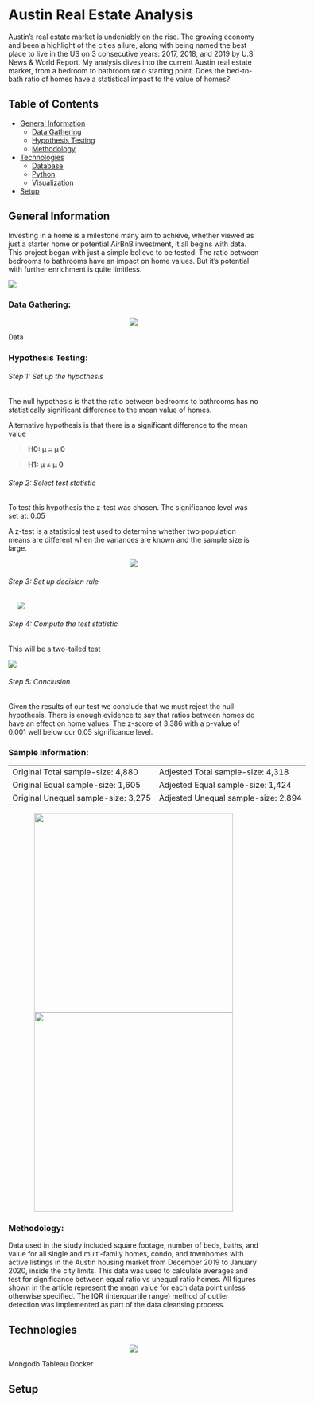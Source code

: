 # Austin Real Estate Analysis

Austin’s real estate market is undeniably on the rise.  The growing economy and been a highlight of the cities allure, along with being named the best place to live in the US on 3 consecutive years: 2017, 2018, and 2019 by U.S News & World Report.  My analysis dives into the current Austin real estate market, from a bedroom to bathroom ratio starting point.  Does the bed-to-bath ratio of homes have a statistical impact to the value of homes?   

## Table of Contents

* [General Information](#general-information)
    * [Data Gathering](#data-gathering)
    * [Hypothesis Testing](#hypothesis-testing)
    * [Methodology](#methodology)
* [Technologies](#technologies)
    * [Database](#database)
    * [Python](#python)
    * [Visualization](#visualization)
* [Setup](#setup)


## General Information
Investing in a home is a milestone many aim to achieve, whether viewed as just a starter home or potential AirBnB investment, it all begins with data.  This project began with just a simple believe to be tested: The ratio between bedrooms to bathrooms have an impact on home values. But it’s potential with further enrichment is quite limitless. 

![](images/distributions.png)

### Data Gathering:
<p align="center">
  <img src="images/realtylogos.png">
</p>

Data

### Hypothesis Testing:

###### Step 1: Set up the hypothesis
The null hypothesis is that the ratio between bedrooms to bathrooms has no statistically significant difference to the mean value of homes.

Alternative hypothesis is that there is a significant difference to the mean value

>**H0: μ = μ 0**

>**H1: μ ≠ μ 0**

###### Step 2: Select test statistic
To test this hypothesis the z-test was chosen.
The significance level was set at: 0.05

A z-test is a statistical test used to determine whether two population means are different when the variances are known and the sample size is large.

<p align="center">
  <img src="images/z-statistic.png">
</p>

###### Step 3: Set up decision rule

<p align="center" style="width:10%" >
  <img src="images/normdist.png">
</p>

###### Step 4: Compute the test statistic
This will be a two-tailed test

![](images/z-score.png)

###### Step 5: Conclusion
Given the results of our test we conclude that we must reject the null-hypothesis.  There is enough evidence to say that ratios between homes do have an effect on home values.
The z-score of 3.386 with a p-value of 0.001 well below our 0.05 significance level. 


### Sample Information:
<table style="width:120%" align="center">
  <tr>
    <td>Original Total sample-size: 4,880</td>
    <td>Adjested Total sample-size: 4,318</td>
  </tr>
  <tr>
    <td>Original Equal sample-size: 1,605</td>
    <td>Adjested Equal sample-size: 1,424</td>
  </tr>
  <tr>
    <td>Original Unequal sample-size: 3,275</td>
    <td>Adjested Unequal sample-size: 2,894</td>
  </tr>
</table>
<p align="center">
  <img src="images/Initial Sample.png" width="400">
  <img src="images/Adjusted Sample.png" width="400">
</p>


### Methodology:

Data used in the study included square footage, number of beds, baths, and value for all single and multi-family homes, condo, and townhomes with active listings in the Austin housing market from December 2019 to January 2020, inside the city limits.  This data was used to calculate averages and test for significance between equal ratio vs unequal ratio homes. All figures shown in the article represent the mean value for each data point unless otherwise specified. The IQR (interquartile range) method of outlier detection was implemented as part of the data cleansing process.

## Technologies
<p align="center">
  <img src="images/logos.png">
</p>

Mongodb
Tableau
Docker

## Setup